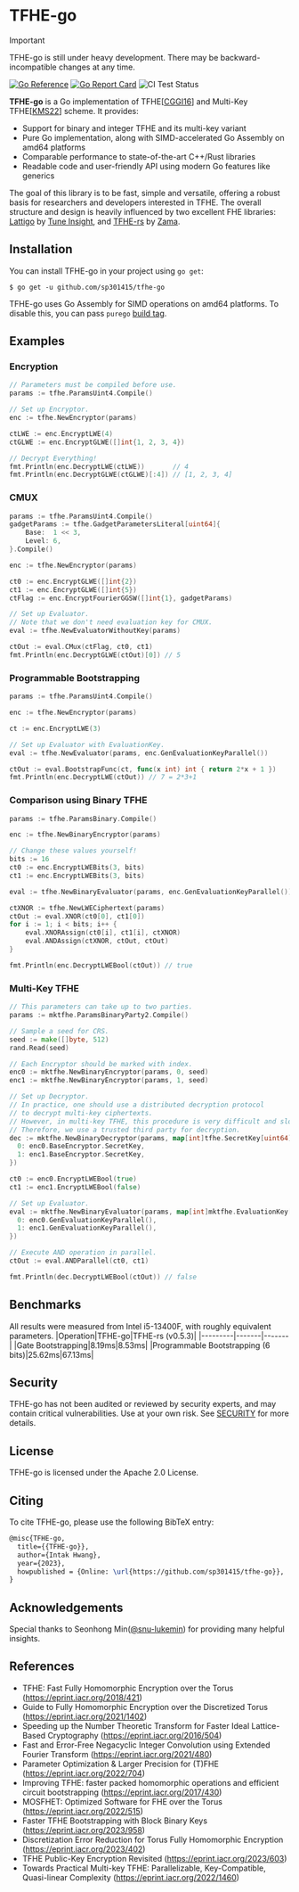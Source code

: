 # TFHE-go

> [!IMPORTANT]
> TFHE-go is still under heavy development. There may be backward-incompatible changes at any time.

[![Go Reference](https://pkg.go.dev/badge/github.com/sp301415/tfhe-go.svg)](https://pkg.go.dev/github.com/sp301415/tfhe-go)
[![Go Report Card](https://goreportcard.com/badge/github.com/sp301415/tfhe-go)](https://goreportcard.com/report/github.com/sp301415/tfhe-go)
![CI Test Status](https://github.com/sp301415/tfhe-go/actions/workflows/ci.yml/badge.svg)

**TFHE-go** is a Go implementation of TFHE[[CGGI16](https://eprint.iacr.org/2016/870)] and Multi-Key TFHE[[KMS22](https://eprint.iacr.org/2022/1460)] scheme. It provides:
- Support for binary and integer TFHE and its multi-key variant
- Pure Go implementation, along with SIMD-accelerated Go Assembly on amd64 platforms
- Comparable performance to state-of-the-art C++/Rust libraries
- Readable code and user-friendly API using modern Go features like generics

The goal of this library is to be fast, simple and versatile, offering a robust basis for researchers and developers interested in TFHE. The overall structure and design is heavily influenced by two excellent FHE libraries: [Lattigo](https://github.com/tuneinsight/lattigo) by [Tune Insight](https://tuneinsight.com), and [TFHE-rs](https://github.com/zama-ai/tfhe-rs) by [Zama](https://zama.ai).

## Installation
You can install TFHE-go in your project using `go get`:
```
$ go get -u github.com/sp301415/tfhe-go
```
TFHE-go uses Go Assembly for SIMD operations on amd64 platforms. To disable this, you can pass `purego` [build tag](https://pkg.go.dev/go/build#hdr-Build_Constraints).

## Examples
### Encryption
```go
// Parameters must be compiled before use.
params := tfhe.ParamsUint4.Compile()

// Set up Encryptor.
enc := tfhe.NewEncryptor(params)

ctLWE := enc.EncryptLWE(4)
ctGLWE := enc.EncryptGLWE([]int{1, 2, 3, 4})

// Decrypt Everything!
fmt.Println(enc.DecryptLWE(ctLWE))       // 4
fmt.Println(enc.DecryptGLWE(ctGLWE)[:4]) // [1, 2, 3, 4]
```

### CMUX
```go
params := tfhe.ParamsUint4.Compile()
gadgetParams := tfhe.GadgetParametersLiteral[uint64]{
	Base:  1 << 3,
	Level: 6,
}.Compile()

enc := tfhe.NewEncryptor(params)

ct0 := enc.EncryptGLWE([]int{2})
ct1 := enc.EncryptGLWE([]int{5})
ctFlag := enc.EncryptFourierGGSW([]int{1}, gadgetParams)

// Set up Evaluator.
// Note that we don't need evaluation key for CMUX.
eval := tfhe.NewEvaluatorWithoutKey(params)

ctOut := eval.CMux(ctFlag, ct0, ct1)
fmt.Println(enc.DecryptGLWE(ctOut)[0]) // 5
```

### Programmable Bootstrapping
```go
params := tfhe.ParamsUint4.Compile()

enc := tfhe.NewEncryptor(params)

ct := enc.EncryptLWE(3)

// Set up Evaluator with EvaluationKey.
eval := tfhe.NewEvaluator(params, enc.GenEvaluationKeyParallel())

ctOut := eval.BootstrapFunc(ct, func(x int) int { return 2*x + 1 })
fmt.Println(enc.DecryptLWE(ctOut)) // 7 = 2*3+1
```

### Comparison using Binary TFHE
```go
params := tfhe.ParamsBinary.Compile()

enc := tfhe.NewBinaryEncryptor(params)

// Change these values yourself!
bits := 16
ct0 := enc.EncryptLWEBits(3, bits)
ct1 := enc.EncryptLWEBits(3, bits)

eval := tfhe.NewBinaryEvaluator(params, enc.GenEvaluationKeyParallel())

ctXNOR := tfhe.NewLWECiphertext(params)
ctOut := eval.XNOR(ct0[0], ct1[0])
for i := 1; i < bits; i++ {
	eval.XNORAssign(ct0[i], ct1[i], ctXNOR)
	eval.ANDAssign(ctXNOR, ctOut, ctOut)
}

fmt.Println(enc.DecryptLWEBool(ctOut)) // true
```

### Multi-Key TFHE
```go
// This parameters can take up to two parties.
params := mktfhe.ParamsBinaryParty2.Compile()

// Sample a seed for CRS.
seed := make([]byte, 512)
rand.Read(seed)

// Each Encryptor should be marked with index.
enc0 := mktfhe.NewBinaryEncryptor(params, 0, seed)
enc1 := mktfhe.NewBinaryEncryptor(params, 1, seed)

// Set up Decryptor.
// In practice, one should use a distributed decryption protocol
// to decrypt multi-key ciphertexts.
// However, in multi-key TFHE, this procedure is very difficult and slow.
// Therefore, we use a trusted third party for decryption.
dec := mktfhe.NewBinaryDecryptor(params, map[int]tfhe.SecretKey[uint64]{
  0: enc0.BaseEncryptor.SecretKey,
  1: enc1.BaseEncryptor.SecretKey,
})

ct0 := enc0.EncryptLWEBool(true)
ct1 := enc1.EncryptLWEBool(false)

// Set up Evaluator.
eval := mktfhe.NewBinaryEvaluator(params, map[int]mktfhe.EvaluationKey[uint64]{
  0: enc0.GenEvaluationKeyParallel(),
  1: enc1.GenEvaluationKeyParallel(),
})

// Execute AND operation in parallel.
ctOut := eval.ANDParallel(ct0, ct1)

fmt.Println(dec.DecryptLWEBool(ctOut)) // false
```

## Benchmarks
All results were measured from Intel i5-13400F, with roughly equivalent parameters.
|Operation|TFHE-go|TFHE-rs (v0.5.3)|
|---------|-------|-------|
|Gate Bootstrapping|8.19ms|8.53ms|
|Programmable Bootstrapping (6 bits)|25.62ms|67.13ms|

## Security
TFHE-go has not been audited or reviewed by security experts, and may contain critical vulnerabilities. Use at your own risk. See [SECURITY](https://github.com/sp301415/tfhe-go/blob/master/SECURITY.md) for more details.

## License
TFHE-go is licensed under the Apache 2.0 License.

## Citing
To cite TFHE-go, please use the following BibTeX entry:
```tex
@misc{TFHE-go,
  title={{TFHE-go}},
  author={Intak Hwang},
  year={2023},
  howpublished = {Online: \url{https://github.com/sp301415/tfhe-go}},
}
```

## Acknowledgements
Special thanks to Seonhong Min([@snu-lukemin](https://github.com/snu-lukemin)) for providing many helpful insights.

## References
- TFHE: Fast Fully Homomorphic Encryption over the Torus (https://eprint.iacr.org/2018/421)
- Guide to Fully Homomorphic Encryption over the Discretized Torus (https://eprint.iacr.org/2021/1402)
- Speeding up the Number Theoretic Transform for Faster Ideal Lattice-Based Cryptography (https://eprint.iacr.org/2016/504)
- Fast and Error-Free Negacyclic Integer Convolution using Extended Fourier Transform (https://eprint.iacr.org/2021/480)
- Parameter Optimization & Larger Precision for (T)FHE (https://eprint.iacr.org/2022/704)
- Improving TFHE: faster packed homomorphic operations and efficient circuit bootstrapping (https://eprint.iacr.org/2017/430)
- MOSFHET: Optimized Software for FHE over the Torus (https://eprint.iacr.org/2022/515)
- Faster TFHE Bootstrapping with Block Binary Keys (https://eprint.iacr.org/2023/958)
- Discretization Error Reduction for Torus Fully Homomorphic Encryption (https://eprint.iacr.org/2023/402)
- TFHE Public-Key Encryption Revisited (https://eprint.iacr.org/2023/603)
- Towards Practical Multi-key TFHE: Parallelizable, Key-Compatible, Quasi-linear Complexity (https://eprint.iacr.org/2022/1460)
